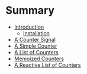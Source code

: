# Summary

- [Introduction](./introduction.md)
  - [Installation](./installation.md)
- [A Counter Signal](./counter-signal.md)
- [A Simple Counter](./simple-counter.md)
- [A List of Counters](./counter-list.md)
- [Memoized Counters]()
- [A Reactive List of Counters]()
